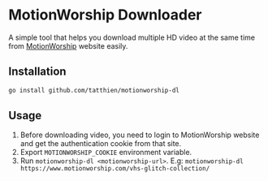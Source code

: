# MotionWorship Downloader

A simple tool that helps you download multiple HD video at the same time from [MotionWorship](https://motionworship.com/) website easily.

## Installation

```bash
go install github.com/tatthien/motionworship-dl
```

## Usage

1. Before downloading video, you need to login to MotionWorship website and get the authentication cookie from that site.
2. Export `MOTIONWORSHIP_COOKIE` environment variable.
3. Run `motionworship-dl <motionworship-url>`. E.g: `motionworship-dl https://www.motionworship.com/vhs-glitch-collection/`


